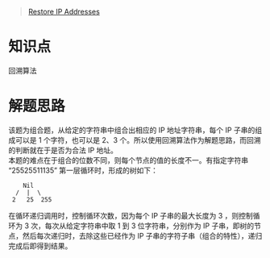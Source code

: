 > [Restore IP Addresses](https://leetcode.com/problems/restore-ip-addresses/description/)

# 知识点
回溯算法

# 解题思路
该题为组合题，从给定的字符串中组合出相应的 IP 地址字符串，每个 IP 子串的组成可以是 1 个字符，也可以是 2、3 个。所以使用回溯算法作为解题思路，而回溯的判断就在于是否为合法 IP 地址。  
本题的难点在于组合的位数不同，则每个节点的值的长度不一。有指定字符串 “25525511135” 第一层循环时，形成的树如下：
```
    Nil
  /  |  \
 2   25  255
```

在循环递归调用时，控制循环次数，因为每个 IP 子串的最大长度为 3 ，则控制循环为 3 次，每次从给定字符串中取 1 到 3 位字符串，分别作为 IP 子串，即树的节点，然后每次递归时，去除这些已经作为 IP 子串的字符子串（组合的特性），递归完成后即得到结果。